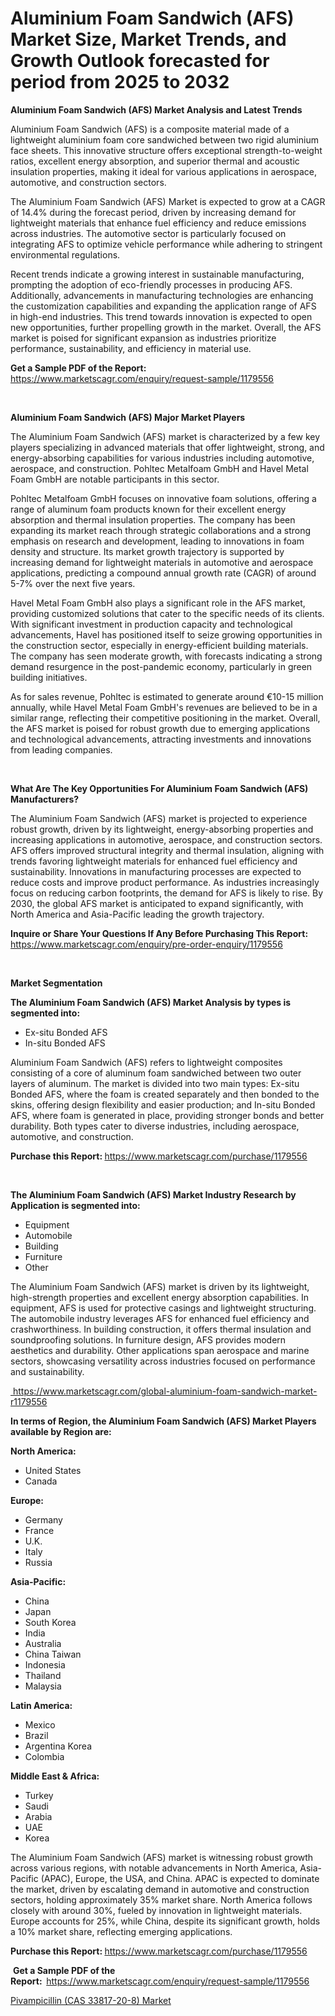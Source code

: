 <p><h1>Aluminium Foam Sandwich (AFS) Market Size, Market Trends, and Growth Outlook forecasted for period from 2025 to 2032</h1></p><p><strong>Aluminium Foam Sandwich (AFS) Market Analysis and Latest Trends</strong></p>
<p><p>Aluminium Foam Sandwich (AFS) is a composite material made of a lightweight aluminium foam core sandwiched between two rigid aluminium face sheets. This innovative structure offers exceptional strength-to-weight ratios, excellent energy absorption, and superior thermal and acoustic insulation properties, making it ideal for various applications in aerospace, automotive, and construction sectors.</p><p>The Aluminium Foam Sandwich (AFS) Market is expected to grow at a CAGR of 14.4% during the forecast period, driven by increasing demand for lightweight materials that enhance fuel efficiency and reduce emissions across industries. The automotive sector is particularly focused on integrating AFS to optimize vehicle performance while adhering to stringent environmental regulations.</p><p>Recent trends indicate a growing interest in sustainable manufacturing, prompting the adoption of eco-friendly processes in producing AFS. Additionally, advancements in manufacturing technologies are enhancing the customization capabilities and expanding the application range of AFS in high-end industries. This trend towards innovation is expected to open new opportunities, further propelling growth in the market. Overall, the AFS market is poised for significant expansion as industries prioritize performance, sustainability, and efficiency in material use.</p></p>
<p><strong>Get a Sample PDF of the Report:&nbsp;</strong> <a href="https://www.marketscagr.com/enquiry/request-sample/1179556?utm_campaign=3016&utm_medium=2&utm_source=Github&utm_content=ia&utm_term=03042025&utm_id=aluminium-foam-sandwich-afs">https://www.marketscagr.com/enquiry/request-sample/1179556</a></p>
<p>&nbsp;</p>
<p><strong>Aluminium Foam Sandwich (AFS) Major Market Players</strong></p>
<p><p>The Aluminium Foam Sandwich (AFS) market is characterized by a few key players specializing in advanced materials that offer lightweight, strong, and energy-absorbing capabilities for various industries including automotive, aerospace, and construction. Pohltec Metalfoam GmbH and Havel Metal Foam GmbH are notable participants in this sector.</p><p>Pohltec Metalfoam GmbH focuses on innovative foam solutions, offering a range of aluminum foam products known for their excellent energy absorption and thermal insulation properties. The company has been expanding its market reach through strategic collaborations and a strong emphasis on research and development, leading to innovations in foam density and structure. Its market growth trajectory is supported by increasing demand for lightweight materials in automotive and aerospace applications, predicting a compound annual growth rate (CAGR) of around 5-7% over the next five years.</p><p>Havel Metal Foam GmbH also plays a significant role in the AFS market, providing customized solutions that cater to the specific needs of its clients. With significant investment in production capacity and technological advancements, Havel has positioned itself to seize growing opportunities in the construction sector, especially in energy-efficient building materials. The company has seen moderate growth, with forecasts indicating a strong demand resurgence in the post-pandemic economy, particularly in green building initiatives.</p><p>As for sales revenue, Pohltec is estimated to generate around €10-15 million annually, while Havel Metal Foam GmbH's revenues are believed to be in a similar range, reflecting their competitive positioning in the market. Overall, the AFS market is poised for robust growth due to emerging applications and technological advancements, attracting investments and innovations from leading companies.</p></p>
<p>&nbsp;</p>
<p><strong>What Are The Key Opportunities For Aluminium Foam Sandwich (AFS) Manufacturers?</strong></p>
<p><p>The Aluminium Foam Sandwich (AFS) market is projected to experience robust growth, driven by its lightweight, energy-absorbing properties and increasing applications in automotive, aerospace, and construction sectors. AFS offers improved structural integrity and thermal insulation, aligning with trends favoring lightweight materials for enhanced fuel efficiency and sustainability. Innovations in manufacturing processes are expected to reduce costs and improve product performance. As industries increasingly focus on reducing carbon footprints, the demand for AFS is likely to rise. By 2030, the global AFS market is anticipated to expand significantly, with North America and Asia-Pacific leading the growth trajectory.</p></p>
<p><strong>Inquire or Share Your Questions If Any Before Purchasing This Report:</strong> <a href="https://www.marketscagr.com/enquiry/pre-order-enquiry/1179556?utm_campaign=3016&utm_medium=2&utm_source=Github&utm_content=ia&utm_term=03042025&utm_id=aluminium-foam-sandwich-afs">https://www.marketscagr.com/enquiry/pre-order-enquiry/1179556</a></p>
<p>&nbsp;</p>
<p><strong>Market Segmentation</strong></p>
<p><strong>The Aluminium Foam Sandwich (AFS) Market Analysis by types is segmented into:</strong></p>
<p><ul><li>Ex-situ Bonded AFS</li><li>In-situ Bonded AFS</li></ul></p>
<p><p>Aluminium Foam Sandwich (AFS) refers to lightweight composites consisting of a core of aluminum foam sandwiched between two outer layers of aluminum. The market is divided into two main types: Ex-situ Bonded AFS, where the foam is created separately and then bonded to the skins, offering design flexibility and easier production; and In-situ Bonded AFS, where foam is generated in place, providing stronger bonds and better durability. Both types cater to diverse industries, including aerospace, automotive, and construction.</p></p>
<p><strong>Purchase this Report:&nbsp;</strong><a href="https://www.marketscagr.com/purchase/1179556?utm_campaign=3016&utm_medium=2&utm_source=Github&utm_content=ia&utm_term=03042025&utm_id=aluminium-foam-sandwich-afs">https://www.marketscagr.com/purchase/1179556</a></p>
<p>&nbsp;</p>
<p><strong>The Aluminium Foam Sandwich (AFS) Market Industry Research by Application is segmented into:</strong></p>
<p><ul><li>Equipment</li><li>Automobile</li><li>Building</li><li>Furniture</li><li>Other</li></ul></p>
<p><p>The Aluminium Foam Sandwich (AFS) market is driven by its lightweight, high-strength properties and excellent energy absorption capabilities. In equipment, AFS is used for protective casings and lightweight structuring. The automobile industry leverages AFS for enhanced fuel efficiency and crashworthiness. In building construction, it offers thermal insulation and soundproofing solutions. In furniture design, AFS provides modern aesthetics and durability. Other applications span aerospace and marine sectors, showcasing versatility across industries focused on performance and sustainability.</p></p>
<p><a href="https://www.marketscagr.com/global-aluminium-foam-sandwich-market-r1179556?utm_campaign=3016&utm_medium=2&utm_source=Github&utm_content=ia&utm_term=03042025&utm_id=aluminium-foam-sandwich-afs">&nbsp;https://www.marketscagr.com/global-aluminium-foam-sandwich-market-r1179556</a></p>
<p><strong>In terms of Region, the Aluminium Foam Sandwich (AFS) Market Players available by Region are:</strong></p>
<p>
    <p> <strong> North America: </strong>
        <ul>
            <li>United States</li>
            <li>Canada</li>
        </ul>
        </p> 
    <p> <strong> Europe: </strong>
        <ul>
            <li>Germany</li>
            <li>France</li>
            <li>U.K.</li>
            <li>Italy</li>
            <li>Russia</li>
        </ul>
        </p> 
    <p> <strong> Asia-Pacific: </strong>
        <ul>
            <li>China</li>
            <li>Japan</li>
            <li>South Korea</li>
            <li>India</li>
            <li>Australia</li>
            <li>China Taiwan</li>
            <li>Indonesia</li>
            <li>Thailand</li>
            <li>Malaysia</li>
        </ul>
        </p> 
    <p> <strong> Latin America: </strong>
        <ul>
            <li>Mexico</li>
            <li>Brazil</li>
            <li>Argentina Korea</li>
            <li>Colombia</li>
        </ul>
        </p> 
    <p> <strong> Middle East & Africa: </strong>
        <ul>
            <li>Turkey</li>
            <li>Saudi</li>
            <li>Arabia</li>
            <li>UAE</li>
            <li>Korea</li>
        </ul>
    </p>
    </p>
<p><p>The Aluminium Foam Sandwich (AFS) market is witnessing robust growth across various regions, with notable advancements in North America, Asia-Pacific (APAC), Europe, the USA, and China. APAC is expected to dominate the market, driven by escalating demand in automotive and construction sectors, holding approximately 35% market share. North America follows closely with around 30%, fueled by innovation in lightweight materials. Europe accounts for 25%, while China, despite its significant growth, holds a 10% market share, reflecting emerging applications.</p></p>
<p><strong>Purchase this Report: </strong><a href="https://www.marketscagr.com/purchase/1179556?utm_campaign=3016&utm_medium=2&utm_source=Github&utm_content=ia&utm_term=03042025&utm_id=aluminium-foam-sandwich-afs">https://www.marketscagr.com/purchase/1179556</a></p>
<p>&nbsp;<strong>Get a Sample PDF of the Report:&nbsp;&nbsp;</strong><a href="https://www.marketscagr.com/enquiry/request-sample/1179556?utm_campaign=3016&utm_medium=2&utm_source=Github&utm_content=ia&utm_term=03042025&utm_id=aluminium-foam-sandwich-afs">https://www.marketscagr.com/enquiry/request-sample/1179556</a></p>
<p><strong></strong></p>
<p><p><a href="https://github.com/djembashote/Market-Research-Report-List-1/blob/main/pivampicillin-cas-33817-20-8-market.md?utm_campaign=3016&utm_medium=2&utm_source=Github&utm_content=ia&utm_term=03042025&utm_id=aluminium-foam-sandwich-afs">Pivampicillin (CAS 33817-20-8) Market</a></p></p>